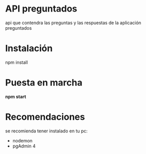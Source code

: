 # API preguntados
api que contendra las preguntas y las respuestas de la aplicación preguntados

# Instalación
npm install

# Puesta en marcha
**npm start**

# Recomendaciones
se recomienda tener instalado en tu pc:
  * nodemon
  * pgAdmin 4

